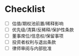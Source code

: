# Checklist

- [ ] 估值/期权池前置/稀释影响
- [ ] 优先级/清算/反稀释/保护性条款
- [ ] 董事席位/信息权/保留事项
- [ ] 投资者权利与退出条款
- [ ] 律师审阅与内部批准
